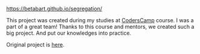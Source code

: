 https://betabart.github.io/segregation/

This project was created during my studies at [CodersCamp](https://www.coderscamp.edu.pl/) course. I was a part of a great team! 
Thanks to this course and mentors, we created such a big project. And put our knowledges into practice.

Original project is [here](https://github.com/DariuszKny/Coderscamp2021-WebDevelopmentBasic-ECO.app). 
